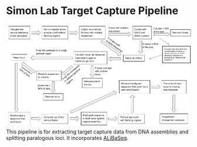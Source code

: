 # Simon Lab Target Capture Pipeline
![Pipeline flowchart](/images/pipeline_flowchart.png)
This pipeline is for extracting target capture data from DNA assemblies and splitting paralogous loci. It incorporates [ALiBaSeq](https://github.com/AlexKnyshov/alibaseq). 
